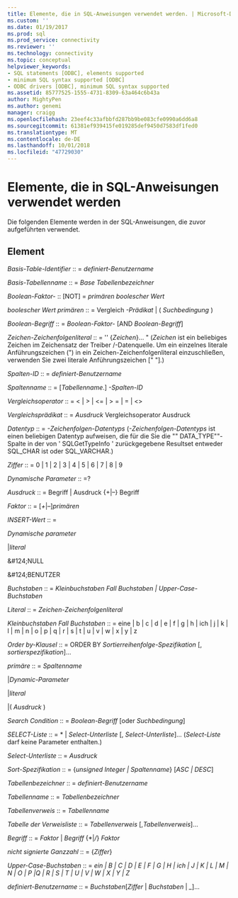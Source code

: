 ```yaml
---
title: Elemente, die in SQL-Anweisungen verwendet werden. | Microsoft-Dokumentation
ms.custom: ''
ms.date: 01/19/2017
ms.prod: sql
ms.prod_service: connectivity
ms.reviewer: ''
ms.technology: connectivity
ms.topic: conceptual
helpviewer_keywords:
- SQL statements [ODBC], elements supported
- minimum SQL syntax supported [ODBC]
- ODBC drivers [ODBC], minimum SQL syntax supported
ms.assetid: 85777525-1555-4731-8309-63a464c6b43a
author: MightyPen
ms.author: genemi
manager: craigg
ms.openlocfilehash: 23eef4c33afbbfd287bb9be083cfe0990a6dd6a8
ms.sourcegitcommit: 61381ef939415fe019285def9450d7583df1fed0
ms.translationtype: MT
ms.contentlocale: de-DE
ms.lasthandoff: 10/01/2018
ms.locfileid: "47729030"
---
```

# <a name="elements-used-in-sql-statements"></a>Elemente, die in SQL-­Anweisungen verwendet werden
Die folgenden Elemente werden in der SQL-Anweisungen, die zuvor aufgeführten verwendet.  
  
## <a name="element"></a>Element  
 *Basis-Table-Identifier* :: = *definiert-Benutzername*  
  
 *Basis-Tabellenname* :: = *Base Tabellenbezeichner*  
  
 *Boolean-Faktor-* :: [NOT] = *primären boolescher Wert*  
  
 *boolescher Wert primären* :: = Vergleich *-Prädikat* &#124; ( *Suchbedingung* )  
  
 *Boolean-Begriff* :: = *Boolean-Faktor-* [AND *Boolean-Begriff*]  
  
 *Zeichen-Zeichenfolgenliteral* :: = '' {*Zeichen*}... " (*Zeichen* ist ein beliebiges Zeichen im Zeichensatz der Treiber /-Datenquelle. Um ein einzelnes literale Anführungszeichen (") in ein Zeichen-Zeichenfolgenliteral einzuschließen, verwenden Sie zwei literale Anführungszeichen [" "].)  
  
 *Spalten-ID* :: = *definiert-Benutzername*  
  
 *Spaltenname* :: = [*Tabellenname*.] *-Spalten-ID*  
  
 *Vergleichsoperator* :: = < &#124; > &#124; \<= &#124; > = &#124; = &#124; <>  
  
 *Vergleichsprädikat* :: = *Ausdruck* Vergleichsoperator Ausdruck  
  
 *Datentyp* :: = *-Zeichenfolgen-Datentyps* (*-Zeichenfolgen-Datentyps* ist einen beliebigen Datentyp aufweisen, die für die Sie die "" DATA_TYPE""-Spalte in der von ' SQLGetTypeInfo ' zurückgegebene Resultset entweder SQL_CHAR ist oder SQL_VARCHAR.)  
  
 *Ziffer* :: = 0 &#124; 1 &#124; 2 &#124; 3 &#124; 4 &#124; 5 &#124; 6 &#124; 7 &#124; 8 &#124; 9  
  
 *Dynamische Parameter* :: =?  
  
 *Ausdruck* :: = Begriff &#124; Ausdruck {+&#124;–} Begriff  
  
 *Faktor* :: = [*+*&#124;*–*]*primären*  
  
 *INSERT-Wert* :: =  
  
 *Dynamische parameter*  
  
 &#124;*literal*  
  
 &AMP;#124;NULL  
  
 &AMP;#124;BENUTZER  
  
 *Buchstaben* :: = *Kleinbuchstaben Fall Buchstaben &#124; Upper-Case-Buchstaben*  
  
 *Literal* :: = *Zeichen-Zeichenfolgenliteral*  
  
 *Kleinbuchstaben Fall Buchstaben* :: = eine &#124; b &#124; c &#124; d &#124; e &#124; f &#124; g &#124; h &#124; ich &#124; j &#124; k &#124; l &#124; m &#124; n &#124; o &#124; p &#124; q &#124; r &#124; s &#124; t &#124; u &#124; v &#124; w &#124; x &#124; y &#124; z  
  
 *Order by-Klausel* :: = ORDER BY *Sortierreihenfolge-Spezifikation* [, *sortierspezifikation*]...  
  
 *primäre* :: = *Spaltenname*  
  
 &#124;*Dynamic-Parameter*  
  
 &#124;*literal*  
  
 &#124;( *Ausdruck* )  
  
 *Search Condition* :: = *Boolean-Begriff* [oder *Suchbedingung*]  
  
 *SELECT-Liste* :: = \* &#124; *Select-Unterliste* [, *Select-Unterliste*]...  (*Select-Liste* darf keine Parameter enthalten.)  
  
 *Select-Unterliste* :: = *Ausdruck*  
  
 *Sort-Spezifikation* :: = {*unsigned Integer &#124; Spaltenname*} [*ASC &#124; DESC*]  
  
 *Tabellenbezeichner* :: = *definiert-Benutzername*  
  
 *Tabellenname* :: = *Tabellenbezeichner*  
  
 *Tabellenverweis* :: = *Tabellenname*  
  
 *Tabelle der Verweisliste* :: = *Tabellenverweis* [,*Tabellenverweis*]...  
  
 *Begriff* :: = *Faktor* &#124; *Begriff* {\*&#124;*/*} *Faktor*  
  
 *nicht signierte Ganzzahl* :: = {*Ziffer*}  
  
 *Upper-Case-Buchstaben* :: = *ein &#124; B &#124; C &#124; D &#124; E &#124; F &#124; G &#124; H &#124; ich &#124; J &#124; K &#124; L &#124; M &#124; N &#124; O &#124; P &#124;Q &#124; R &#124; S &#124; T &#124; U &#124; V &#124; W &#124; X &#124; Y &#124; Z*  
  
 *definiert-Benutzername* :: = *Buchstaben*[*Ziffer* &#124; *Buchstaben* &#124; *_*]...
